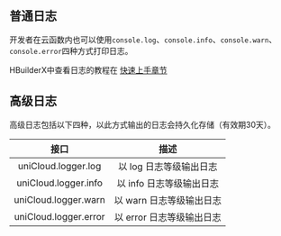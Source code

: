 ## 普通日志

开发者在云函数内也可以使用`console.log`、`console.info`、`console.warn`、`console.error`四种方式打印日志。

HBuilderX中查看日志的教程在 [快速上手章节](quickstart?id=%e8%bf%90%e8%a1%8c%e5%92%8c%e8%b0%83%e8%af%95%e4%ba%91%e5%87%bd%e6%95%b0)

## 高级日志

高级日志包括以下四种，以此方式输出的日志会持久化存储（有效期30天）。

|接口									|描述											|
|:-:									|:-:											|
|uniCloud.logger.log	|以 log 日志等级输出日志	|
|uniCloud.logger.info	|以 info 日志等级输出日志	|
|uniCloud.logger.warn	|以 warn 日志等级输出日志	|
|uniCloud.logger.error|以 error 日志等级输出日志|
